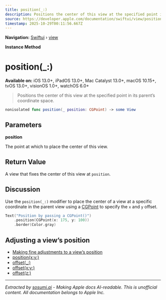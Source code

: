 ```yaml
---
title: position(_:)
description: Positions the center of this view at the specified point in its parent’s coordinate space.
source: https://developer.apple.com/documentation/swiftui/view/position(_:)
timestamp: 2025-10-29T00:11:56.667Z
---
```


**Navigation:** [Swiftui](/documentation/swiftui) › [view](/documentation/swiftui/view)

**Instance Method**

# position(_:)

**Available on:** iOS 13.0+, iPadOS 13.0+, Mac Catalyst 13.0+, macOS 10.15+, tvOS 13.0+, visionOS 1.0+, watchOS 6.0+

> Positions the center of this view at the specified point in its parent’s coordinate space.

```swift
nonisolated func position(_ position: CGPoint) -> some View
```

## Parameters

**position**

The point at which to place the center of this view.



## Return Value

A view that fixes the center of this view at `position`.

## Discussion

Use the `position(_:)` modifier to place the center of a view at a specific coordinate in the parent view using a [CGPoint](/documentation/CoreFoundation/CGPoint) to specify the `x` and `y` offset.

```swift
Text("Position by passing a CGPoint()")
    .position(CGPoint(x: 175, y: 100))
    .border(Color.gray)
```

## Adjusting a view’s position

- [Making fine adjustments to a view’s position](/documentation/swiftui/making-fine-adjustments-to-a-view-s-position)
- [position(x:y:)](/documentation/swiftui/view/position(x:y:))
- [offset(_:)](/documentation/swiftui/view/offset(_:))
- [offset(x:y:)](/documentation/swiftui/view/offset(x:y:))
- [offset(z:)](/documentation/swiftui/view/offset(z:))

---

*Extracted by [sosumi.ai](https://sosumi.ai) - Making Apple docs AI-readable.*
*This is unofficial content. All documentation belongs to Apple Inc.*
